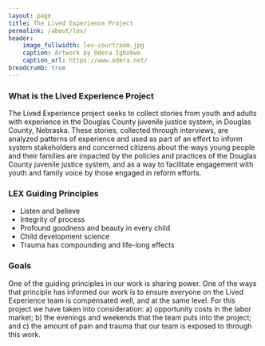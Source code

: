 ```yaml
---
layout: page
title: The Lived Experience Project
permalink: /about/lex/
header:
    image_fullwidth: lex-courtroom.jpg
    caption: Artwork by Odera Igbokwe
    caption_url: https://www.odera.net/
breadcrumb: true
---
```


### What is the Lived Experience Project

The Lived Experience project seeks to collect stories from youth and adults with experience in the Douglas County juvenile justice system, in Douglas County, Nebraska. These stories, collected through interviews, are analyzed patterns of experience and used as part of an effort to inform system stakeholders and concerned citizens about the ways young people and their families are impacted by the policies and practices of the Douglas County juvenile justice system, and as a way to facilitate engagement with youth and family voice by those engaged in reform efforts.

### LEX Guiding Principles

- Listen and believe
- Integrity of process
- Profound goodness and beauty in every child
- Child development science
- Trauma has compounding and life-long effects

### Goals

One of the guiding principles in our work is sharing power. One of the ways that principle has informed our work is to ensure everyone on the Lived Experience team is compensated well, and at the same level. For this project we have taken into consideration: a) opportunity costs in the labor market; b) the evenings and weekends that the team puts into the project; and c) the amount of pain and trauma that our team is exposed to through this work.
